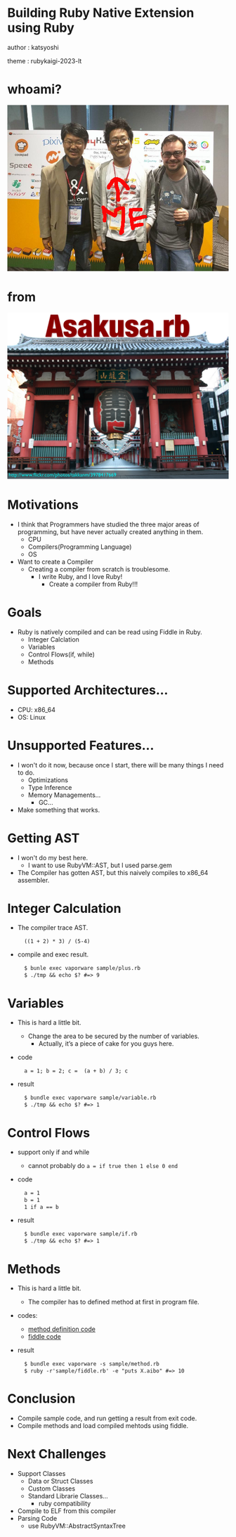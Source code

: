 # Building Ruby Native Extension using Ruby

author
:    katsyoshi

theme
:    rubykaigi-2023-lt

# whoami?

![](img/matz-and-katz.png)

# from

![](img/asakusa-rb.png)

# Motivations


* I think that Programmers have studied the three major areas of programming, but have never actually created anything in them.
  * CPU
  * Compilers(Programming Language)
  * OS
* Want to create a Compiler
  * Creating a compiler from scratch is troublesome.
     * I write Ruby, and I love Ruby!
       * Create a compiler from Ruby!!!

# Goals
* Ruby is natively compiled and can be read using Fiddle in Ruby.
  * Integer Calclation
  * Variables
  * Control Flows(if, while)
  * Methods

# Supported Architectures...

* CPU: x86_64
* OS: Linux

# Unsupported Features...

* I won't do it now, because once I start, there will be many things I need to do.
  * Optimizations
  * Type Inference
  * Memory Managements...
    * GC...
* Make something that works.

# Getting AST

* I won't do my best here.
  * I want to use RubyVM::AST, but I used parse.gem
* The Compiler has gotten AST, but this naively compiles to x86_64 assembler.

# Integer Calculation

* The compiler trace AST.

        ((1 + 2) * 3) / (5-4)

* compile and exec result.

        $ bunle exec vaporware sample/plus.rb
        $ ./tmp && echo $? #=> 9

# Variables
* This is hard a little bit.
  * Change the area to be secured by the number of variables.
    * Actually, it’s a piece of cake for you guys here.

* code

        a = 1; b = 2; c =  (a + b) / 3; c

* result

        $ bundle exec vaporware sample/variable.rb
        $ ./tmp && echo $? #=> 1

# Control Flows
* support only if and while
  * cannot probably do `a = if true then 1 else 0 end`

* code

        a = 1
        b = 1
        1 if a == b

* result

        $ bundle exec vaporware sample/if.rb
        $ ./tmp && echo $? #=> 1

# Methods

* This is hard a little bit.
  * The compiler has to defined method at first in program file.

* codes:
  * [method definition code](https://github.com/katsyoshi/vaporware/tree/main/sample/method.rb)
  * [fiddle code](https://github.com/katsyoshi/vaporware/tree/main/sample/fiddle.rb)

* result

        $ bundle exec vaporware -s sample/method.rb
        $ ruby -r'sample/fiddle.rb' -e "puts X.aibo" #=> 10

# Conclusion

* Compile sample code, and run getting a result from exit code.
* Compile methods and load compiled mehtods using fiddle.

# Next Challenges
* Support Classes
  * Data or Struct Classes
  * Custom Classes
  * Standard Librarie Classes...
    * ruby compatibility
* Compile to ELF from this compiler
* Parsing Code
  * use RubyVM::AbstractSyntaxTree
